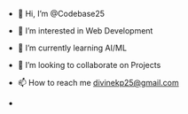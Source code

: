 - 👋 Hi, I’m @Codebase25
- 👀 I’m interested in Web Development
- 🌱 I’m currently learning AI/ML
- 💞️ I’m looking to collaborate on Projects
- 📫 How to reach me divinekp25@gmail.com

-

<!---
Kiranpatil025/Kiranpatil025 is a ✨ special ✨ repository because its `README.md` (this file) appears on your GitHub profile.
You can click the Preview link to take a look at your changes.
--->
